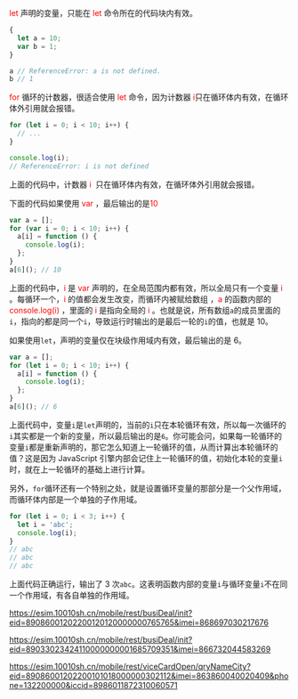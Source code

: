 <font color="red">let</font> 声明的变量，只能在 <font color="red">let</font> 命令所在的代码块内有效。

```javascript
{
  let a = 10;
  var b = 1;
}

a // ReferenceError: a is not defined.
b // 1
```

<font color="red">for</font> 循环的计数器，很适合使用 <font color="red">let</font> 命令，因为计数器 <font color="red">i</font>只在循环体内有效，在循环体外引用就会报错。

```javascript
for (let i = 0; i < 10; i++) {
  // ...
}

console.log(i);
// ReferenceError: i is not defined
```

上面的代码中，计数器 <font color="red">i </font> 只在循环体内有效，在循环体外引用就会报错。

下面的代码如果使用 <font color="red">var</font> ，最后输出的是<font color="red">10</font>

```javascript
var a = [];
for (var i = 0; i < 10; i++) {
  a[i] = function () {
    console.log(i);
  };
}
a[6](); // 10
```

上面的代码中，<font color="red">i</font> 是  <font color="red">var</font> 声明的，在全局范围内都有效，所以全局只有一个变量 <font color="red">i</font> 。每循环一个，<font color="red">i</font> 的值都会发生改变，而循环内被赋给数组 ，<font color="red">a</font> 的函数内部的<font color="red">console.log(i)</font> ，里面的 <font color="red">i</font>  是指向全局的 <font color="red">i</font> 。也就是说，所有数组`a`的成员里面的`i`，指向的都是同一个`i`，导致运行时输出的是最后一轮的`i`的值，也就是 10。

如果使用`let`，声明的变量仅在块级作用域内有效，最后输出的是 6。

```javascript
var a = [];
for (let i = 0; i < 10; i++) {
  a[i] = function () {
    console.log(i);
  };
}
a[6](); // 6
```

上面代码中，变量`i`是`let`声明的，当前的`i`只在本轮循环有效，所以每一次循环的`i`其实都是一个新的变量，所以最后输出的是`6`。你可能会问，如果每一轮循环的变量`i`都是重新声明的，那它怎么知道上一轮循环的值，从而计算出本轮循环的值？这是因为 JavaScript 引擎内部会记住上一轮循环的值，初始化本轮的变量`i`时，就在上一轮循环的基础上进行计算。

另外，`for`循环还有一个特别之处，就是设置循环变量的那部分是一个父作用域，而循环体内部是一个单独的子作用域。

```javascript
for (let i = 0; i < 3; i++) {
  let i = 'abc';
  console.log(i);
}
// abc
// abc
// abc
```

上面代码正确运行，输出了 3 次`abc`。这表明函数内部的变量`i`与循环变量`i`不在同一个作用域，有各自单独的作用域。

https://esim.10010sh.cn/mobile/rest/busiDeal/init?eid=89086001202200120120000000765765&imei=868697030217676

https://esim.10010sh.cn/mobile/rest/busiDeal/init?eid=89033023424110000000001685709351&imei=866732044583269



https://esim.10010sh.cn/mobile/rest/viceCardOpen/qryNameCity?eid=89086001202200101018000000302112&imei=863860040020409&phone=132200000&iccid=8986011872310060571